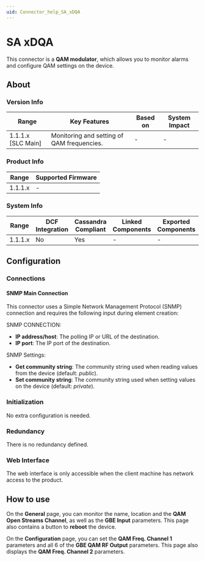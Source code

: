 ```yaml
---
uid: Connector_help_SA_xDQA
---
```


# SA xDQA

This connector is a **QAM modulator**, which allows you to monitor alarms and configure QAM settings on the device.

## About

### Version Info

| **Range**            | **Key Features**                           | **Based on** | **System Impact** |
|----------------------|--------------------------------------------|--------------|-------------------|
| 1.1.1.x \[SLC Main\] | Monitoring and setting of QAM frequencies. | \-           | \-                |

### Product Info

| Range     | Supported Firmware     |
|-----------|------------------------|
| 1.1.1.x   | \-                     |

### System Info

| Range     | DCF Integration     | Cassandra Compliant     | Linked Components     | Exported Components     |
|-----------|---------------------|-------------------------|-----------------------|-------------------------|
| 1.1.1.x   | No                  | Yes                     | \-                    | \-                      |

## Configuration

### Connections

#### SNMP Main Connection

This connector uses a Simple Network Management Protocol (SNMP) connection and requires the following input during element creation:

SNMP CONNECTION:

- **IP address/host**: The polling IP or URL of the destination.
- **IP port**: The IP port of the destination.

SNMP Settings:

- **Get community string**: The community string used when reading values from the device (default: *public*).
- **Set community string**: The community string used when setting values on the device (default: *private*).

### Initialization

No extra configuration is needed.

### Redundancy

There is no redundancy defined.

### Web Interface

The web interface is only accessible when the client machine has network access to the product.

## How to use

On the **General** page, you can monitor the name, location and the **QAM Open Streams Channel**, as well as the **GBE Input** parameters. This page also contains a button to **reboot** the device.

On the **Configuration** page, you can set the **QAM Freq. Channel 1** parameters and all 6 of the **GBE QAM RF Output** parameters. This page also displays the **QAM Freq. Channel 2** parameters.
